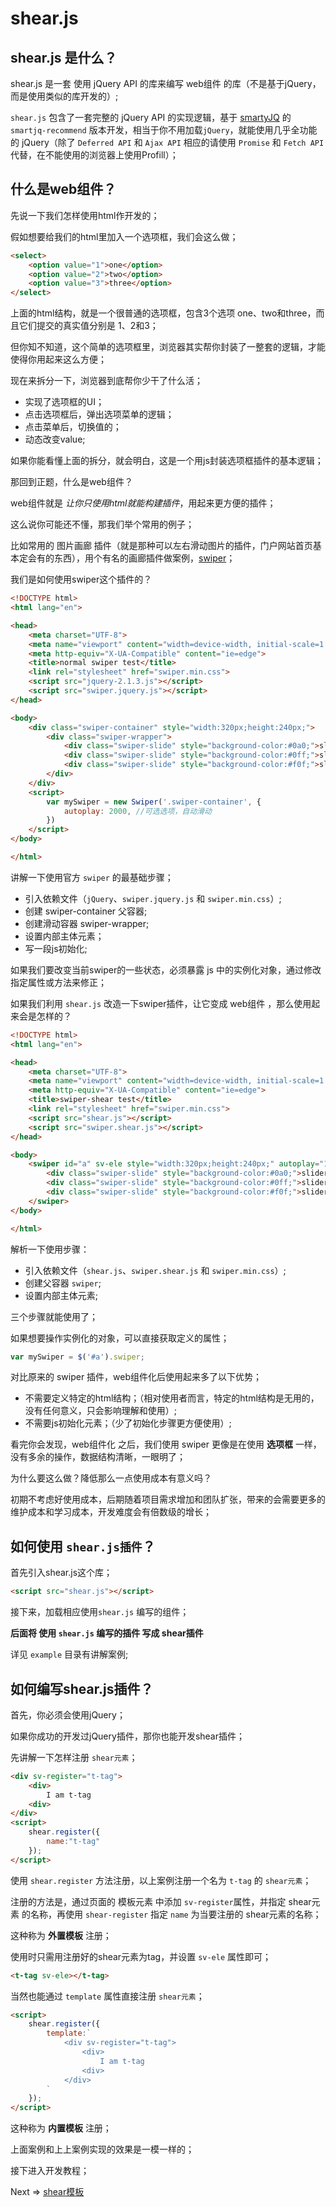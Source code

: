 # shear.js

## shear.js 是什么？

shear.js 是一套 使用 jQuery API 的库来编写 web组件 的库（不是基于jQuery，而是使用类似的库开发的）;

`shear.js` 包含了一套完整的 jQuery API 的实现逻辑，基于 [smartyJQ](https://github.com/kirakiray/smartJQ) 的 `smartjq-recommend` 版本开发，相当于你不用加载`jQuery`，就能使用几乎全功能的 jQuery（除了 `Deferred API` 和 `Ajax API` 相应的请使用 `Promise` 和 `Fetch API` 代替，在不能使用的浏览器上使用Profill）；

## 什么是web组件？

先说一下我们怎样使用html作开发的；

假如想要给我们的html里加入一个选项框，我们会这么做；

```html
<select>
    <option value="1">one</option>
    <option value="2">two</option>
    <option value="3">three</option>
</select>
```

上面的html结构，就是一个很普通的选项框，包含3个选项 one、two和three，而且它们提交的真实值分别是 1、2和3；

但你知不知道，这个简单的选项框里，浏览器其实帮你封装了一整套的逻辑，才能使得你用起来这么方便；

现在来拆分一下，浏览器到底帮你少干了什么活；

* 实现了选项框的UI；
* 点击选项框后，弹出选项菜单的逻辑；
* 点击菜单后，切换值的；
* 动态改变value;

如果你能看懂上面的拆分，就会明白，这是一个用js封装选项框插件的基本逻辑；

那回到正题，什么是web组件？

web组件就是 *让你只使用html就能构建插件*，用起来更方便的插件；

这么说你可能还不懂，那我们举个常用的例子；

比如常用的 图片画廊 插件（就是那种可以左右滑动图片的插件，门户网站首页基本定会有的东西），用个有名的画廊插件做案例，[swiper](http://www.swiper.com.cn)；

我们是如何使用swiper这个插件的？

```html
<!DOCTYPE html>
<html lang="en">

<head>
    <meta charset="UTF-8">
    <meta name="viewport" content="width=device-width, initial-scale=1.0">
    <meta http-equiv="X-UA-Compatible" content="ie=edge">
    <title>normal swiper test</title>
    <link rel="stylesheet" href="swiper.min.css">
    <script src="jquery-2.1.3.js"></script>
    <script src="swiper.jquery.js"></script>
</head>

<body>
    <div class="swiper-container" style="width:320px;height:240px;">
        <div class="swiper-wrapper">
            <div class="swiper-slide" style="background-color:#0a0;">slider1</div>
            <div class="swiper-slide" style="background-color:#0ff;">slider2</div>
            <div class="swiper-slide" style="background-color:#f0f;">slider3</div>
        </div>
    </div>
    <script>
        var mySwiper = new Swiper('.swiper-container', {
            autoplay: 2000, //可选选项，自动滑动
        })
    </script>
</body>

</html>
```

讲解一下使用官方 `swiper` 的最基础步骤；

* 引入依赖文件（`jQuery`、`swiper.jquery.js` 和 `swiper.min.css`）;
* 创建 swiper-container 父容器;
* 创建滑动容器 swiper-wrapper;
* 设置内部主体元素；
* 写一段js初始化;

如果我们要改变当前swiper的一些状态，必须暴露 js 中的实例化对象，通过修改指定属性或方法来修正；

如果我们利用 `shear.js` 改造一下swiper插件，让它变成 web组件 ，那么使用起来会是怎样的？

```html      
<!DOCTYPE html>
<html lang="en">

<head>
    <meta charset="UTF-8">
    <meta name="viewport" content="width=device-width, initial-scale=1.0">
    <meta http-equiv="X-UA-Compatible" content="ie=edge">
    <title>swiper-shear test</title>
    <link rel="stylesheet" href="swiper.min.css">
    <script src="shear.js"></script>
    <script src="swiper.shear.js"></script>
</head>

<body>
    <swiper id="a" sv-ele style="width:320px;height:240px;" autoplay="1000">
        <div class="swiper-slide" style="background-color:#0a0;">slider1</div>
        <div class="swiper-slide" style="background-color:#0ff;">slider2</div>
        <div class="swiper-slide" style="background-color:#f0f;">slider3</div>
    </swiper>
</body>

</html>
````

解析一下使用步骤：

* 引入依赖文件（`shear.js`、`swiper.shear.js` 和 `swiper.min.css`）;
* 创建父容器 `swiper`;
* 设置内部主体元素;

三个步骤就能使用了；

如果想要操作实例化的对象，可以直接获取定义的属性；

```javascript
var mySwiper = $('#a').swiper;
```

对比原来的 swiper 插件，web组件化后使用起来多了以下优势；

* 不需要定义特定的html结构；（相对使用者而言，特定的html结构是无用的，没有任何意义，只会影响理解和使用）;
* 不需要js初始化元素；（少了初始化步骤更方便使用）;

看完你会发现，web组件化 之后，我们使用 swiper 更像是在使用 **选项框** 一样，没有多余的操作，数据结构清晰，一眼明了；

为什么要这么做？降低那么一点使用成本有意义吗？

初期不考虑好使用成本，后期随着项目需求增加和团队扩张，带来的会需要更多的维护成本和学习成本，开发难度会有倍数级的增长；

## 如何使用 `shear.js插件`？

首先引入shear.js这个库；

```html
<script src="shear.js"></script>
````

接下来，加载相应使用`shear.js` 编写的组件；

**后面将 使用 `shear.js` 编写的插件 写成 shear插件**

详见 `example` 目录有讲解案例;

## 如何编写shear.js插件？

首先，你必须会使用jQuery；

如果你成功的开发过jQuery插件，那你也能开发shear插件；

先讲解一下怎样注册 `shear元素`；

```html
<div sv-register="t-tag">
    <div>
        I am t-tag
    <div>
</div>
<script>
    shear.register({
        name:"t-tag"
    });
</script>
```

使用 `shear.register` 方法注册，以上案例注册一个名为 `t-tag` 的 `shear元素`；

注册的方法是，通过页面的 模板元素 中添加 `sv-register`属性，并指定 shear元素 的名称，再使用 `shear-register` 指定 `name` 为当要注册的 shear元素的名称；

这种称为 **外置模板** 注册；

使用时只需用注册好的shear元素为tag，并设置 `sv-ele` 属性即可；

```html
<t-tag sv-ele></t-tag>
```

当然也能通过 `template` 属性直接注册 `shear元素`；

```html
<script>
    shear.register({
        template:`
            <div sv-register="t-tag">
                <div>
                    I am t-tag
                <div>
            </div>
        `
    });
</script>
```

这种称为 **内置模板** 注册；

上面案例和上上案例实现的效果是一模一样的；

接下进入开发教程；

Next => [shear模板](02_模板.md)